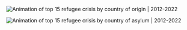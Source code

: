 ![Animation of top 15 refugee crisis by country of origin | 2012-2022](ref_top15_coo_2022-11.gif)

![Animation of top 15 refugee crisis by country of asylum | 2012-2022](ref_top15_coa_2022-11.gif)
